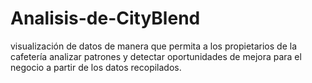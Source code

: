 # Analisis-de-CityBlend
visualización de datos de manera que permita a los propietarios de la cafetería analizar patrones y detectar oportunidades de mejora para el negocio a partir de los datos recopilados.
